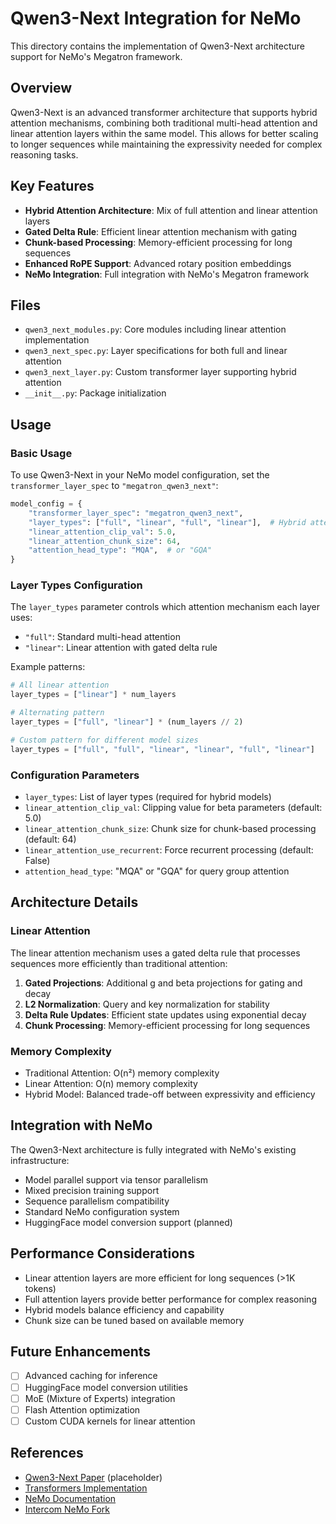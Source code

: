 # Qwen3-Next Integration for NeMo

This directory contains the implementation of Qwen3-Next architecture support for NeMo's Megatron framework.

## Overview

Qwen3-Next is an advanced transformer architecture that supports hybrid attention mechanisms, combining both traditional multi-head attention and linear attention layers within the same model. This allows for better scaling to longer sequences while maintaining the expressivity needed for complex reasoning tasks.

## Key Features

- **Hybrid Attention Architecture**: Mix of full attention and linear attention layers
- **Gated Delta Rule**: Efficient linear attention mechanism with gating
- **Chunk-based Processing**: Memory-efficient processing for long sequences
- **Enhanced RoPE Support**: Advanced rotary position embeddings
- **NeMo Integration**: Full integration with NeMo's Megatron framework

## Files

- `qwen3_next_modules.py`: Core modules including linear attention implementation
- `qwen3_next_spec.py`: Layer specifications for both full and linear attention
- `qwen3_next_layer.py`: Custom transformer layer supporting hybrid attention
- `__init__.py`: Package initialization

## Usage

### Basic Usage

To use Qwen3-Next in your NeMo model configuration, set the `transformer_layer_spec` to `"megatron_qwen3_next"`:

```python
model_config = {
    "transformer_layer_spec": "megatron_qwen3_next",
    "layer_types": ["full", "linear", "full", "linear"],  # Hybrid attention pattern
    "linear_attention_clip_val": 5.0,
    "linear_attention_chunk_size": 64,
    "attention_head_type": "MQA",  # or "GQA"
}
```

### Layer Types Configuration

The `layer_types` parameter controls which attention mechanism each layer uses:
- `"full"`: Standard multi-head attention
- `"linear"`: Linear attention with gated delta rule

Example patterns:
```python
# All linear attention
layer_types = ["linear"] * num_layers

# Alternating pattern
layer_types = ["full", "linear"] * (num_layers // 2)

# Custom pattern for different model sizes
layer_types = ["full", "full", "linear", "linear", "full", "linear"]
```

### Configuration Parameters

- `layer_types`: List of layer types (required for hybrid models)
- `linear_attention_clip_val`: Clipping value for beta parameters (default: 5.0)
- `linear_attention_chunk_size`: Chunk size for chunk-based processing (default: 64)
- `linear_attention_use_recurrent`: Force recurrent processing (default: False)
- `attention_head_type`: "MQA" or "GQA" for query group attention

## Architecture Details

### Linear Attention

The linear attention mechanism uses a gated delta rule that processes sequences more efficiently than traditional attention:

1. **Gated Projections**: Additional g and beta projections for gating and decay
2. **L2 Normalization**: Query and key normalization for stability
3. **Delta Rule Updates**: Efficient state updates using exponential decay
4. **Chunk Processing**: Memory-efficient processing for long sequences

### Memory Complexity

- Traditional Attention: O(n²) memory complexity
- Linear Attention: O(n) memory complexity
- Hybrid Model: Balanced trade-off between expressivity and efficiency

## Integration with NeMo

The Qwen3-Next architecture is fully integrated with NeMo's existing infrastructure:

- Model parallel support via tensor parallelism
- Mixed precision training support
- Sequence parallelism compatibility
- Standard NeMo configuration system
- HuggingFace model conversion support (planned)

## Performance Considerations

- Linear attention layers are more efficient for long sequences (>1K tokens)
- Full attention layers provide better performance for complex reasoning
- Hybrid models balance efficiency and capability
- Chunk size can be tuned based on available memory

## Future Enhancements

- [ ] Advanced caching for inference
- [ ] HuggingFace model conversion utilities
- [ ] MoE (Mixture of Experts) integration
- [ ] Flash Attention optimization
- [ ] Custom CUDA kernels for linear attention

## References

- [Qwen3-Next Paper](https://arxiv.org/abs/XXXX.XXXXX) (placeholder)
- [Transformers Implementation](https://github.com/huggingface/transformers/tree/main/src/transformers/models/qwen3_next)
- [NeMo Documentation](https://docs.nvidia.com/deeplearning/nemo/)
- [Intercom NeMo Fork](https://github.com/intercom/NeMo)